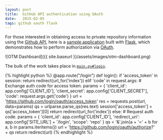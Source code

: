 ```yaml
---
layout: post
title:  GitHub API authentication using OAuth 
date:   2015-02-05
tags: github oauth flask
---
```

For those interested in obtaining access to private repository information
using the [Github API][api], here is a [sample application][dashboard]
built with [Flask][flask], which demonstrates how to perform authorization
via [OAuth][oauth].

![OTM Dashboard]({{ site.baseurl }}/assets/images/otm-dashboard.png)

The bulk of the work takes place in [`main.py#login`][login].

{% highlight python %}
@app.route("/login")
def login():
    if 'access_token' in session:
        return redirect(url_for('index'))
    elif 'code' in request.args:
        # Exchange auth code for access token.
        params = {
            'client_id': app.config['CLIENT_ID'],
            'client_secret': app.config['CLIENT_SECRET'],
            'code': request.args.get('code')
        }
        url = 'https://github.com/login/oauth/access_token'
        res = requests.post(url, data=params)
        qs = urlparse.parse_qs(res.text)
        session['access_token'] = qs['access_token'][0]
        return redirect(url_for('index'))
    else:
        # Request auth code.
        params = {
            'client_id': app.config['CLIENT_ID'],
            'redirect_uri': app.config['SITE_URL'] + '/login',
            'scope': 'repo'
        }
        qs = '&'.join(a + '=' + b for a, b in params.iteritems())
        url = 'https://github.com/login/oauth/authorize?' + qs
        return redirect(url)
{% endhighlight %}

[api]: https://developer.github.com/v3/
[flask]: http://flask.pocoo.org/
[oauth]: http://oauth.net/
[dashboard]: https://github.com/kdeloach/otm-dashboard
[login]: https://github.com/kdeloach/otm-dashboard/blob/f9b8ae39a7adb90b706be62136e1156fd299f327/main.py#L21